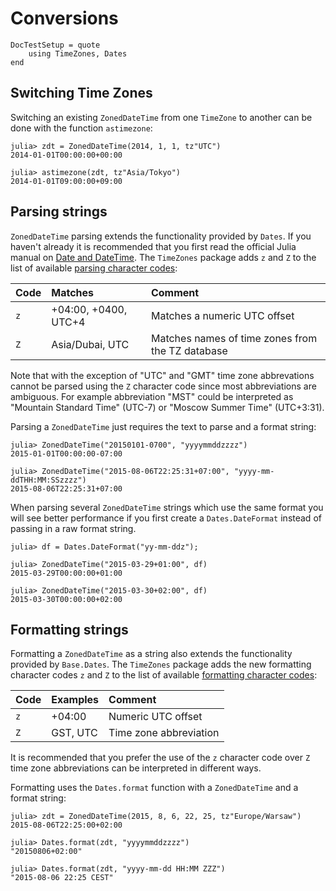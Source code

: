 # Conversions

```@meta
DocTestSetup = quote
    using TimeZones, Dates
end
```

## Switching Time Zones

Switching an existing `ZonedDateTime` from one `TimeZone` to another can be done with the function `astimezone`:

```jldoctest
julia> zdt = ZonedDateTime(2014, 1, 1, tz"UTC")
2014-01-01T00:00:00+00:00

julia> astimezone(zdt, tz"Asia/Tokyo")
2014-01-01T09:00:00+09:00
```

## Parsing strings

`ZonedDateTime` parsing extends the functionality provided by `Dates`. If you haven't already it is recommended that you first read the official Julia manual on [Date and DateTime](https://docs.julialang.org/en/v1/stdlib/Dates/#Constructors-1). The `TimeZones` package adds `z` and `Z` to the list of available [parsing character codes](https://docs.julialang.org/en/v1/stdlib/Dates/#Dates.DateFormat):

| Code | Matches              | Comment                                          |
|:-----|:---------------------|:-------------------------------------------------|
| `z`  | +04:00, +0400, UTC+4 | Matches a numeric UTC offset                     |
| `Z`  | Asia/Dubai, UTC      | Matches names of time zones from the TZ database |

Note that with the exception of "UTC" and "GMT" time zone abbrevations cannot be parsed using the `Z` character code since most abbreviations are ambiguous. For example abbreviation "MST" could be interpreted as "Mountain Standard Time" (UTC-7) or "Moscow Summer Time" (UTC+3:31).

Parsing a `ZonedDateTime` just requires the text to parse and a format string:

```jldoctest
julia> ZonedDateTime("20150101-0700", "yyyymmddzzzz")
2015-01-01T00:00:00-07:00

julia> ZonedDateTime("2015-08-06T22:25:31+07:00", "yyyy-mm-ddTHH:MM:SSzzzz")
2015-08-06T22:25:31+07:00
```

When parsing several `ZonedDateTime` strings which use the same format you will see better performance if you first create a `Dates.DateFormat` instead of passing in a raw format string.

```jldoctest
julia> df = Dates.DateFormat("yy-mm-ddz");

julia> ZonedDateTime("2015-03-29+01:00", df)
2015-03-29T00:00:00+01:00

julia> ZonedDateTime("2015-03-30+02:00", df)
2015-03-30T00:00:00+02:00
```

## Formatting strings

Formatting a `ZonedDateTime` as a string also extends the functionality provided by `Base.Dates`. The `TimeZones` package adds the new formatting character codes `z` and `Z` to the list of available [formatting character codes](https://docs.julialang.org/en/v1/stdlib/Dates/#Dates.format-Tuple{TimeType,AbstractString}):

| Code | Examples             | Comment                                          |
|:-----|:---------------------|:-------------------------------------------------|
| `z`  | +04:00               | Numeric UTC offset                               |
| `Z`  | GST, UTC             | Time zone abbreviation                           |

It is recommended that you prefer the use of the `z` character code over `Z` time zone abbreviations can be interpreted in different ways.

Formatting uses the `Dates.format` function with a `ZonedDateTime` and a format string:

```jldoctest
julia> zdt = ZonedDateTime(2015, 8, 6, 22, 25, tz"Europe/Warsaw")
2015-08-06T22:25:00+02:00

julia> Dates.format(zdt, "yyyymmddzzzz")
"20150806+02:00"

julia> Dates.format(zdt, "yyyy-mm-dd HH:MM ZZZ")
"2015-08-06 22:25 CEST"
```
